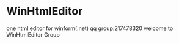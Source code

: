 WinHtmlEditor
=============

one html editor for winform(.net)
qq group:217478320
welcome to WinHtmlEditor Group